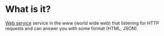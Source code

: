 # What is it?
[Web service](https://en.wikipedia.org/wiki/Web_service) service in the www (world wide web) that listening for HTTP requests and can answer you with some format (HTML, JSON).
